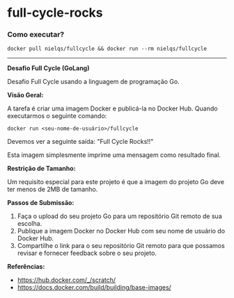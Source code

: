 # full-cycle-rocks

### Como executar?

```shell
docker pull nielqs/fullcycle && docker run --rm nielqs/fullcycle
```
---
**Desafio Full Cycle (GoLang)**

Desafio Full Cycle usando a linguagem de programação Go.

**Visão Geral:**

A tarefa é criar uma imagem Docker e publicá-la no Docker Hub. Quando executarmos o seguinte comando:

```shell
docker run <seu-nome-de-usuário>/fullcycle
```

Devemos ver a seguinte saída: "Full Cycle Rocks!!"

Esta imagem simplesmente imprime uma mensagem como resultado final.

**Restrição de Tamanho:**

Um requisito especial para este projeto é que a imagem do projeto Go deve ter menos de 2MB de tamanho.

**Passos de Submissão:**

1. Faça o upload do seu projeto Go para um repositório Git remoto de sua escolha.
2. Publique a imagem Docker no Docker Hub com seu nome de usuário do Docker Hub.
3. Compartilhe o link para o seu repositório Git remoto para que possamos revisar e fornecer feedback sobre o seu projeto.

**Referências:**
- https://hub.docker.com/_/scratch/
- https://docs.docker.com/build/building/base-images/
